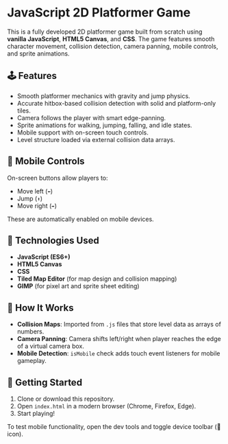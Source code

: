 # JavaScript 2D Platformer Game

This is a fully developed 2D platformer game built from scratch using **vanilla JavaScript**, **HTML5 Canvas**, and **CSS**. The game features smooth character movement, collision detection, camera panning, mobile controls, and sprite animations.

## 🕹️ Features

- Smooth platformer mechanics with gravity and jump physics.
- Accurate hitbox-based collision detection with solid and platform-only tiles.
- Camera follows the player with smart edge-panning.
- Sprite animations for walking, jumping, falling, and idle states.
- Mobile support with on-screen touch controls.
- Level structure loaded via external collision data arrays.

## 📱 Mobile Controls

On-screen buttons allow players to:

- Move left (`⬅️`)
- Jump (`⬆️`)
- Move right (`➡️`)

These are automatically enabled on mobile devices.

## 🧱 Technologies Used

- **JavaScript (ES6+)**
- **HTML5 Canvas**
- **CSS**
- **Tiled Map Editor** (for map design and collision mapping)
- **GIMP** (for pixel art and sprite sheet editing)

## 🧠 How It Works

- **Collision Maps**: Imported from `.js` files that store level data as arrays of numbers.
- **Camera Panning**: Camera shifts left/right when player reaches the edge of a virtual camera box.
- **Mobile Detection**: `isMobile` check adds touch event listeners for mobile gameplay.

## 🚀 Getting Started

1. Clone or download this repository.
2. Open `index.html` in a modern browser (Chrome, Firefox, Edge).
3. Start playing!

To test mobile functionality, open the dev tools and toggle device toolbar (📱 icon).
